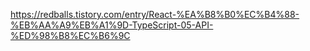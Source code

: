 https://redballs.tistory.com/entry/React-%EA%B8%B0%EC%B4%88-%EB%AA%A9%EB%A1%9D-TypeScript-05-API-%ED%98%B8%EC%B6%9C
